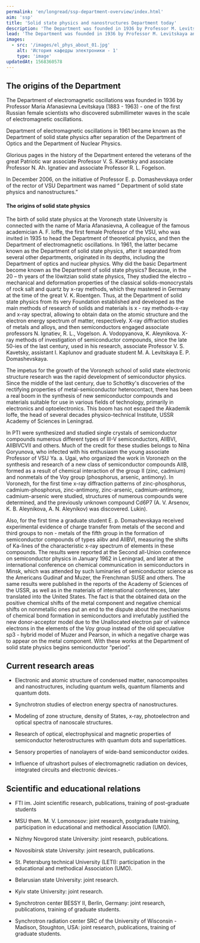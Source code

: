 ```yaml
---
permalink: 'en/longread/ssp-department-overview/index.html'
aim: 'ssp'
title: 'Solid state physics and nanostructures Department today'
description: 'The Department was founded in 1936 by Professor M. Levitskaya...'
lead: 'The Department was founded in 1936 by Professor M. Levitskaya and was called the Department of electromagnetic oscillations. In 1961, after the Department of Optics and the Department of Nuclear physics became known as the Department of solid state physics.'
images:
  - src: '/images/el_phys_about_01.jpg'
    alt: 'История кафедры электроники - 1'
    type: 'image'
updatedAt: 1568360578
---
```

The origins of the Department
-----------------------------

The Department of electromagnetic oscillations was founded in 1936 by Professor Maria Afanasievna Levitskaya (1883 - 1963) - one of the first Russian female scientists who discovered submillimeter waves in the scale of electromagnetic oscillations.

Department of electromagnetic oscillations in 1961 became known as the Department of solid state physics after separation of the Department of Optics and the Department of Nuclear Physics.

Glorious pages in the history of the Department entered the veterans of the great Patriotic war associate Professor V. S. Kavetsky and associate Professor N. Ah. Ignatiev and associate Professor R. L. Fogelson.

In December 2006, on the initiative of Professor E. p. Domashevskaya order of the rector of VSU Department was named “ Department of solid state physics and nanostructures.”

#### The origins of solid state physics

The birth of solid state physics at the Voronezh state University is connected with the name of Maria Afanasievna, A colleague of the famous academician A. F. Ioffe, the first female Professor of the VSU, who was invited in 1935 to head the Department of theoretical physics, and then the Department of electromagnetic oscillations. In 1961, the latter became known as the Department of solid state physics, after it separated from several other departments, originated in its depths, including the Department of optics and nuclear physics. Why did the basic Department become known as the Department of solid state physics? Because, in the 20 – th years of the löwitzian solid state physics, They studied the electro – mechanical and deformation properties of the classical solids-monocrystals of rock salt and quartz by x-ray methods, which they mastered in Germany at the time of the great V. K. Roentgen. Thus, at the Department of solid state physics from its very Foundation established and developed as the main methods of research of solids and materials is x - ray methods-x-ray and x-ray spectral, allowing to obtain data on the atomic structure and the electron energy spectrum of matter, respectively. X-ray diffraction studies of metals and alloys, and then semiconductors engaged associate professors N. Ignatiev, R. L., Vogelson. A. Vodopyanova, K. Aleynikova. X-ray methods of investigation of semiconductor compounds, since the late 50-ies of the last century, used in his research, associate Professor V. S. Kavetsky, assistant I. Kaplunov and graduate student M. A. Levitskaya E. P. Domashevskaya.

The impetus for the growth of the Voronezh school of solid state electronic structure research was the rapid development of semiconductor physics. Since the middle of the last century, due to Schottky's discoveries of the rectifying properties of metal-semiconductor heterocontact, there has been a real boom in the synthesis of new semiconductor compounds and materials suitable for use in various fields of technology, primarily in electronics and optoelectronics. This boom has not escaped the Akademik Ioffe, the head of several decades physico-technical Institute, USSR Academy of Sciences in Leningrad.

In PTI were synthesized and studied single crystals of semiconductor compounds numerous different types of III-V semiconductors, AIIBVI, AIIBIVCVII and others. Much of the credit for these studies belongs to Nina Goryunova, who infected with his enthusiasm the young associate Professor of VSU Ya. a. Ugai, who organized the work in Voronezh on the synthesis and research of a new class of semiconductor compounds AIIB, formed as a result of chemical interaction of the group II (zinc, cadmium) and nonmetals of the Voy group (phosphorus, arsenic, antimony). In Voronezh, for the first time x-ray diffraction patterns of zinc-phosphorus, cadmium-phosphorus, zinc-antimony, zinc-arsenic, cadmium-antimony, cadmium-arsenic were studied, structures of numerous compounds were determined, and the previously unknown compound Cd6P7 (A. V. Arsenov, K. B. Aleynikova, A. N. Aleynikov) was discovered. Lukin).

Also, for the first time a graduate student E. p. Domashevskaya received experimental evidence of charge transfer from metals of the second and third groups to non - metals of the fifth group in the formation of semiconductor compounds of types aiibv and AIIBVI, measuring the shifts of Ka-lines of the characteristic x-ray spectrum of elements in these compounds. The results were reported at the Second all-Union conference on semiconductor physics in January 1962 in Leningrad, and later at the international conference on chemical communication in semiconductors in Minsk, which was attended by such luminaries of semiconductor science as the Americans Gudinaf and Muzer, the Frenchman SUSE and others. The same results were published in the reports of the Academy of Sciences of the USSR, as well as in the materials of international conferences, later translated into the United States. The fact is that the obtained data on the positive chemical shifts of the metal component and negative chemical shifts on nonmetallic ones put an end to the dispute about the mechanisms of chemical bond formation in semiconductors and irrefutably justified the new donor-acceptor model due to the Unallocated electron pair of valence electrons in the elements of the Voy group instead of the old speculative sp3 - hybrid model of Muzer and Pearson, in which a negative charge was to appear on the metal component. With these works at the Department of solid state physics begins semiconductor “period”.

Current research areas
----------------------

- Electronic and atomic structure of condensed matter, nanocomposites and nanostructures, including quantum wells, quantum filaments and quantum dots.

- Synchrotron studies of electron energy spectra of nanostructures.

- Modeling of zone structure, density of States, x-ray, photoelectron and optical spectra of nanoscale structures.

- Research of optical, electrophysical and magnetic properties of semiconductor heterostructures with quantum dots and superlattices.

- Sensory properties of nanolayers of wide-band semiconductor oxides.

- Influence of ultrashort pulses of electromagnetic radiation on devices, integrated circuits and electronic devices.-


Scientific and educational relations
------------------------------------

- FTI im. Joint scientific research, publications, training of post-graduate students

- MSU them. M. V. Lomonosov: joint research, postgraduate training, participation in educational and methodical Association (UMO).

- Nizhny Novgorod state University: joint research, publications.

- Novosibirsk state University: joint research, publications.

- St. Petersburg technical University (LETI): participation in the educational and methodical Association (UMO).

- Belarusian state University: joint research.

- Kyiv state University: joint research.

- Synchrotron center BESSY II, Berlin, Germany: joint research, publications, training of graduate students.

- Synchrotron radiation center SRC of the University of Wisconsin - Madison, Stoughton, USA: joint research, publications, training of graduate students.
